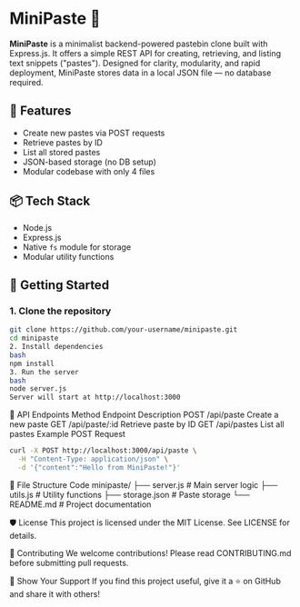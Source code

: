 # MiniPaste 📝

**MiniPaste** is a minimalist backend-powered pastebin clone built with Express.js. It offers a simple REST API for creating, retrieving, and listing text snippets ("pastes"). Designed for clarity, modularity, and rapid deployment, MiniPaste stores data in a local JSON file — no database required.

## 🔧 Features

- Create new pastes via POST requests
- Retrieve pastes by ID
- List all stored pastes
- JSON-based storage (no DB setup)
- Modular codebase with only 4 files

## 📦 Tech Stack

- Node.js
- Express.js
- Native `fs` module for storage
- Modular utility functions

## 🚀 Getting Started

### 1. Clone the repository

```bash
git clone https://github.com/your-username/minipaste.git
cd minipaste
2. Install dependencies
bash
npm install
3. Run the server
bash
node server.js
Server will start at http://localhost:3000
```
🧪 API Endpoints
Method	Endpoint	Description
POST	/api/paste	Create a new paste
GET	/api/paste/:id	Retrieve paste by ID
GET	/api/pastes	List all pastes
Example POST Request
```bash
curl -X POST http://localhost:3000/api/paste \
  -H "Content-Type: application/json" \
  -d '{"content":"Hello from MiniPaste!"}'
```
📁 File Structure
Code
minipaste/
├── server.js          # Main server logic
├── utils.js           # Utility functions
├── storage.json       # Paste storage
└── README.md          # Project documentation

🛡 License
This project is licensed under the MIT License. See LICENSE for details.

🤝 Contributing
We welcome contributions! Please read CONTRIBUTING.md before submitting pull requests.

🌟 Show Your Support
If you find this project useful, give it a ⭐ on GitHub and share it with others!
